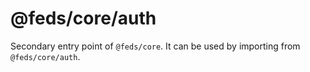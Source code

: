 # @feds/core/auth

Secondary entry point of `@feds/core`. It can be used by importing from `@feds/core/auth`.
